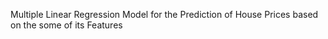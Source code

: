 Multiple Linear Regression Model for the Prediction of House Prices based on the some of its Features
